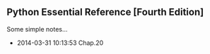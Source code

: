 ## Python Essential Reference [Fourth Edition]

Some simple notes...

- 2014-03-31 10:13:53 Chap.20
